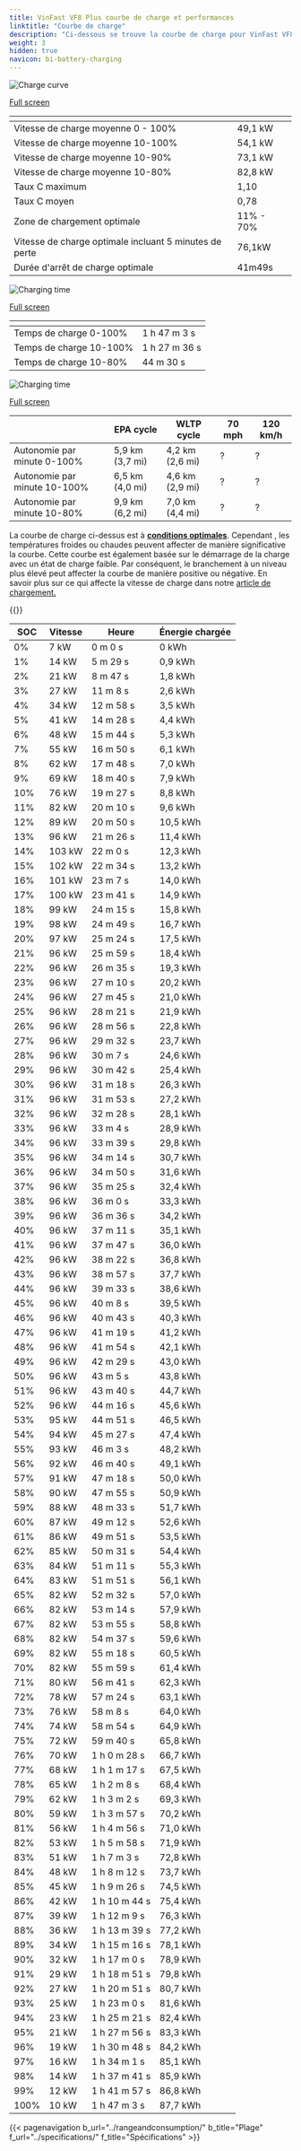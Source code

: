 ```yaml
---
title: VinFast VF8 Plus courbe de charge et performances
linktitle: "Courbe de charge"
description: "Ci-dessous se trouve la courbe de charge pour VinFast VF8 Plus, illustrant la vitesse de charge à différents niveaux de batterie. De plus, des graphiques pour l'autonomie et le temps fournissent des détails complets sur les performances de charge."
weight: 3
hidden: true
navicon: bi-battery-charging
---
```

<!-- markdownlint-disable MD033 -->
<!-- markdownlint-disable MD010 -->
<img src="/images/models/vinfast/vf8/vf8_plus/chargingcurve.svg" alt="Charge curve" class="img-fluid">

[Full screen](/images/models/vinfast/vf8/vf8_plus/chargingcurve.svg)


<div class="table-responsive">
<table class="table table-striped border">
	<thead>
		<tr>
			<th>
			</th>
			<th>
			</th>
		</tr>
	</thead>
	<tbody>
		<tr>
			<td>
				Vitesse de charge moyenne 0 - 100%
			</td>
			<td>
				49,1 kW
			</td>
		</tr>
		<tr>
			<td>
				Vitesse de charge moyenne 10-100%
			</td>
			<td>
				54,1 kW
			</td>
		</tr>
		<tr>
			<td>
				Vitesse de charge moyenne 10-90%
			</td>
			<td>
				73,1 kW
			</td>
		</tr>
		<tr>
			<td>
				Vitesse de charge moyenne 10-80%
			</td>
			<td>
				82,8 kW
			</td>
		</tr>
		<tr>
			<td>
				Taux C maximum
			</td>
			<td>
				1,10
			</td>
		</tr>
		<tr>
			<td>
				Taux C moyen
			</td>
			<td>
				0,78
			</td>
		</tr>
		<tr>
			<td>
				Zone de chargement optimale
			</td>
			<td>
				11% - 70%
			</td>
		</tr>
		<tr>
			<td>
				Vitesse de charge optimale incluant 5 minutes de perte
			</td>
			<td>
				76,1kW
			</td>
		</tr>
		<tr>
			<td>
				Durée d'arrêt de charge optimale
			</td>
			<td>
				41m49s
			</td>
		</tr>
	</tbody>
</table>
</div>
<img src="/images/models/vinfast/vf8/vf8_plus/chargingtime.svg" alt="Charging time" class="img-fluid">

[Full screen](/images/models/vinfast/vf8/vf8_plus/chargingtime.svg)
<div class="table-responsive">
<table class="table table-striped border">
	<thead>
		<tr>
			<th>
			</th>
			<th>
			</th>
		</tr>
	</thead>
	<tbody>
		<tr>
			<td>
				Temps de charge 0-100%
			</td>
			<td>
				1 h 47 m 3 s
			</td>
		</tr>
		<tr>
			<td>
				Temps de charge 10-100%
			</td>
			<td>
				1 h 27 m 36 s
			</td>
		</tr>
		<tr>
			<td>
				Temps de charge 10-80%
			</td>
			<td>
				 44 m 30 s
			</td>
		</tr>
	</tbody>
</table>
</div>
<img src="/images/models/vinfast/vf8/vf8_plus/chargerangespeed.svg" alt="Charging time" class="img-fluid">

[Full screen](/images/models/vinfast/vf8/vf8_plus/chargerangespeed.svg)
<div class="table-responsive">
<table class="table table-striped border">
	<thead>
		<tr>
			<th>
			</th>
			<th>
				EPA cycle
			</th>
			<th>
				WLTP cycle
			</th>
			<th>
				70 mph
			</th>
			<th>
				120 km/h
			</th>
		</tr>
	</thead>
	<tbody>
		<tr>
			<td>
				Autonomie par minute 0-100%
			</td>
			<td>
				5,9 km (3,7 mi)
			</td>
			<td>
				4,2 km (2,6 mi)
			</td>
			<td>
				?
			</td>
			<td>
				?
			</td>
		</tr>
		<tr>
			<td>
				Autonomie par minute 10-100%
			</td>
			<td>
				6,5 km (4,0 mi)
			</td>
			<td>
				4,6 km (2,9 mi)
			</td>
			<td>
				?
			</td>
			<td>
				?
			</td>
		</tr>
		<tr>
			<td>
				Autonomie par minute 10-80%
			</td>
			<td>
				9,9 km (6,2 mi)
			</td>
			<td>
				7,0 km (4,4 mi)
			</td>
			<td>
				?
			</td>
			<td>
				?
			</td>
		</tr>
	</tbody>
</table>
</div>


La courbe de charge ci-dessus est à **[conditions optimales](../../../../../technology/battery/charging/#temperature)**. Cependant , les températures froides ou chaudes peuvent affecter de manière significative la courbe. Cette courbe est également basée sur le démarrage de la charge avec un état de charge faible. Par conséquent, le branchement à un niveau plus élevé peut affecter la courbe de manière positive ou négative. En savoir plus sur ce qui affecte la vitesse de charge dans notre [article de chargement.](../../../../../technology/battery/charging/)


{{<evkxdisplayaddarticle />}}
<div class="table-responsive">
<table class="table table-striped border">
	<thead>
		<tr>
			<th>
				SOC
			</th>
			<th>
				Vitesse
			</th>
			<th>
				Heure
			</th>
			<th>
				Énergie chargée
			</th>
		</tr>
	</thead>
	<tbody>
		<tr>
			<td>
				0%
			</td>
			<td>
				7 kW
			</td>
			<td>
				 0 m 0 s
			</td>
			<td>
				0 kWh
			</td>
		</tr>
		<tr>
			<td>
				1%
			</td>
			<td>
				14 kW
			</td>
			<td>
				 5 m 29 s
			</td>
			<td>
				0,9 kWh
			</td>
		</tr>
		<tr>
			<td>
				2%
			</td>
			<td>
				21 kW
			</td>
			<td>
				 8 m 47 s
			</td>
			<td>
				1,8 kWh
			</td>
		</tr>
		<tr>
			<td>
				3%
			</td>
			<td>
				27 kW
			</td>
			<td>
				 11 m 8 s
			</td>
			<td>
				2,6 kWh
			</td>
		</tr>
		<tr>
			<td>
				4%
			</td>
			<td>
				34 kW
			</td>
			<td>
				 12 m 58 s
			</td>
			<td>
				3,5 kWh
			</td>
		</tr>
		<tr>
			<td>
				5%
			</td>
			<td>
				41 kW
			</td>
			<td>
				 14 m 28 s
			</td>
			<td>
				4,4 kWh
			</td>
		</tr>
		<tr>
			<td>
				6%
			</td>
			<td>
				48 kW
			</td>
			<td>
				 15 m 44 s
			</td>
			<td>
				5,3 kWh
			</td>
		</tr>
		<tr>
			<td>
				7%
			</td>
			<td>
				55 kW
			</td>
			<td>
				 16 m 50 s
			</td>
			<td>
				6,1 kWh
			</td>
		</tr>
		<tr>
			<td>
				8%
			</td>
			<td>
				62 kW
			</td>
			<td>
				 17 m 48 s
			</td>
			<td>
				7,0 kWh
			</td>
		</tr>
		<tr>
			<td>
				9%
			</td>
			<td>
				69 kW
			</td>
			<td>
				 18 m 40 s
			</td>
			<td>
				7,9 kWh
			</td>
		</tr>
		<tr>
			<td>
				10%
			</td>
			<td>
				76 kW
			</td>
			<td>
				 19 m 27 s
			</td>
			<td>
				8,8 kWh
			</td>
		</tr>
		<tr>
			<td>
				11%
			</td>
			<td>
				82 kW
			</td>
			<td>
				 20 m 10 s
			</td>
			<td>
				9,6 kWh
			</td>
		</tr>
		<tr>
			<td>
				12%
			</td>
			<td>
				89 kW
			</td>
			<td>
				 20 m 50 s
			</td>
			<td>
				10,5 kWh
			</td>
		</tr>
		<tr>
			<td>
				13%
			</td>
			<td>
				96 kW
			</td>
			<td>
				 21 m 26 s
			</td>
			<td>
				11,4 kWh
			</td>
		</tr>
		<tr>
			<td>
				14%
			</td>
			<td>
				103 kW
			</td>
			<td>
				 22 m 0 s
			</td>
			<td>
				12,3 kWh
			</td>
		</tr>
		<tr>
			<td>
				15%
			</td>
			<td>
				102 kW
			</td>
			<td>
				 22 m 34 s
			</td>
			<td>
				13,2 kWh
			</td>
		</tr>
		<tr>
			<td>
				16%
			</td>
			<td>
				101 kW
			</td>
			<td>
				 23 m 7 s
			</td>
			<td>
				14,0 kWh
			</td>
		</tr>
		<tr>
			<td>
				17%
			</td>
			<td>
				100 kW
			</td>
			<td>
				 23 m 41 s
			</td>
			<td>
				14,9 kWh
			</td>
		</tr>
		<tr>
			<td>
				18%
			</td>
			<td>
				99 kW
			</td>
			<td>
				 24 m 15 s
			</td>
			<td>
				15,8 kWh
			</td>
		</tr>
		<tr>
			<td>
				19%
			</td>
			<td>
				98 kW
			</td>
			<td>
				 24 m 49 s
			</td>
			<td>
				16,7 kWh
			</td>
		</tr>
		<tr>
			<td>
				20%
			</td>
			<td>
				97 kW
			</td>
			<td>
				 25 m 24 s
			</td>
			<td>
				17,5 kWh
			</td>
		</tr>
		<tr>
			<td>
				21%
			</td>
			<td>
				96 kW
			</td>
			<td>
				 25 m 59 s
			</td>
			<td>
				18,4 kWh
			</td>
		</tr>
		<tr>
			<td>
				22%
			</td>
			<td>
				96 kW
			</td>
			<td>
				 26 m 35 s
			</td>
			<td>
				19,3 kWh
			</td>
		</tr>
		<tr>
			<td>
				23%
			</td>
			<td>
				96 kW
			</td>
			<td>
				 27 m 10 s
			</td>
			<td>
				20,2 kWh
			</td>
		</tr>
		<tr>
			<td>
				24%
			</td>
			<td>
				96 kW
			</td>
			<td>
				 27 m 45 s
			</td>
			<td>
				21,0 kWh
			</td>
		</tr>
		<tr>
			<td>
				25%
			</td>
			<td>
				96 kW
			</td>
			<td>
				 28 m 21 s
			</td>
			<td>
				21,9 kWh
			</td>
		</tr>
		<tr>
			<td>
				26%
			</td>
			<td>
				96 kW
			</td>
			<td>
				 28 m 56 s
			</td>
			<td>
				22,8 kWh
			</td>
		</tr>
		<tr>
			<td>
				27%
			</td>
			<td>
				96 kW
			</td>
			<td>
				 29 m 32 s
			</td>
			<td>
				23,7 kWh
			</td>
		</tr>
		<tr>
			<td>
				28%
			</td>
			<td>
				96 kW
			</td>
			<td>
				 30 m 7 s
			</td>
			<td>
				24,6 kWh
			</td>
		</tr>
		<tr>
			<td>
				29%
			</td>
			<td>
				96 kW
			</td>
			<td>
				 30 m 42 s
			</td>
			<td>
				25,4 kWh
			</td>
		</tr>
		<tr>
			<td>
				30%
			</td>
			<td>
				96 kW
			</td>
			<td>
				 31 m 18 s
			</td>
			<td>
				26,3 kWh
			</td>
		</tr>
		<tr>
			<td>
				31%
			</td>
			<td>
				96 kW
			</td>
			<td>
				 31 m 53 s
			</td>
			<td>
				27,2 kWh
			</td>
		</tr>
		<tr>
			<td>
				32%
			</td>
			<td>
				96 kW
			</td>
			<td>
				 32 m 28 s
			</td>
			<td>
				28,1 kWh
			</td>
		</tr>
		<tr>
			<td>
				33%
			</td>
			<td>
				96 kW
			</td>
			<td>
				 33 m 4 s
			</td>
			<td>
				28,9 kWh
			</td>
		</tr>
		<tr>
			<td>
				34%
			</td>
			<td>
				96 kW
			</td>
			<td>
				 33 m 39 s
			</td>
			<td>
				29,8 kWh
			</td>
		</tr>
		<tr>
			<td>
				35%
			</td>
			<td>
				96 kW
			</td>
			<td>
				 34 m 14 s
			</td>
			<td>
				30,7 kWh
			</td>
		</tr>
		<tr>
			<td>
				36%
			</td>
			<td>
				96 kW
			</td>
			<td>
				 34 m 50 s
			</td>
			<td>
				31,6 kWh
			</td>
		</tr>
		<tr>
			<td>
				37%
			</td>
			<td>
				96 kW
			</td>
			<td>
				 35 m 25 s
			</td>
			<td>
				32,4 kWh
			</td>
		</tr>
		<tr>
			<td>
				38%
			</td>
			<td>
				96 kW
			</td>
			<td>
				 36 m 0 s
			</td>
			<td>
				33,3 kWh
			</td>
		</tr>
		<tr>
			<td>
				39%
			</td>
			<td>
				96 kW
			</td>
			<td>
				 36 m 36 s
			</td>
			<td>
				34,2 kWh
			</td>
		</tr>
		<tr>
			<td>
				40%
			</td>
			<td>
				96 kW
			</td>
			<td>
				 37 m 11 s
			</td>
			<td>
				35,1 kWh
			</td>
		</tr>
		<tr>
			<td>
				41%
			</td>
			<td>
				96 kW
			</td>
			<td>
				 37 m 47 s
			</td>
			<td>
				36,0 kWh
			</td>
		</tr>
		<tr>
			<td>
				42%
			</td>
			<td>
				96 kW
			</td>
			<td>
				 38 m 22 s
			</td>
			<td>
				36,8 kWh
			</td>
		</tr>
		<tr>
			<td>
				43%
			</td>
			<td>
				96 kW
			</td>
			<td>
				 38 m 57 s
			</td>
			<td>
				37,7 kWh
			</td>
		</tr>
		<tr>
			<td>
				44%
			</td>
			<td>
				96 kW
			</td>
			<td>
				 39 m 33 s
			</td>
			<td>
				38,6 kWh
			</td>
		</tr>
		<tr>
			<td>
				45%
			</td>
			<td>
				96 kW
			</td>
			<td>
				 40 m 8 s
			</td>
			<td>
				39,5 kWh
			</td>
		</tr>
		<tr>
			<td>
				46%
			</td>
			<td>
				96 kW
			</td>
			<td>
				 40 m 43 s
			</td>
			<td>
				40,3 kWh
			</td>
		</tr>
		<tr>
			<td>
				47%
			</td>
			<td>
				96 kW
			</td>
			<td>
				 41 m 19 s
			</td>
			<td>
				41,2 kWh
			</td>
		</tr>
		<tr>
			<td>
				48%
			</td>
			<td>
				96 kW
			</td>
			<td>
				 41 m 54 s
			</td>
			<td>
				42,1 kWh
			</td>
		</tr>
		<tr>
			<td>
				49%
			</td>
			<td>
				96 kW
			</td>
			<td>
				 42 m 29 s
			</td>
			<td>
				43,0 kWh
			</td>
		</tr>
		<tr>
			<td>
				50%
			</td>
			<td>
				96 kW
			</td>
			<td>
				 43 m 5 s
			</td>
			<td>
				43,8 kWh
			</td>
		</tr>
		<tr>
			<td>
				51%
			</td>
			<td>
				96 kW
			</td>
			<td>
				 43 m 40 s
			</td>
			<td>
				44,7 kWh
			</td>
		</tr>
		<tr>
			<td>
				52%
			</td>
			<td>
				96 kW
			</td>
			<td>
				 44 m 16 s
			</td>
			<td>
				45,6 kWh
			</td>
		</tr>
		<tr>
			<td>
				53%
			</td>
			<td>
				95 kW
			</td>
			<td>
				 44 m 51 s
			</td>
			<td>
				46,5 kWh
			</td>
		</tr>
		<tr>
			<td>
				54%
			</td>
			<td>
				94 kW
			</td>
			<td>
				 45 m 27 s
			</td>
			<td>
				47,4 kWh
			</td>
		</tr>
		<tr>
			<td>
				55%
			</td>
			<td>
				93 kW
			</td>
			<td>
				 46 m 3 s
			</td>
			<td>
				48,2 kWh
			</td>
		</tr>
		<tr>
			<td>
				56%
			</td>
			<td>
				92 kW
			</td>
			<td>
				 46 m 40 s
			</td>
			<td>
				49,1 kWh
			</td>
		</tr>
		<tr>
			<td>
				57%
			</td>
			<td>
				91 kW
			</td>
			<td>
				 47 m 18 s
			</td>
			<td>
				50,0 kWh
			</td>
		</tr>
		<tr>
			<td>
				58%
			</td>
			<td>
				90 kW
			</td>
			<td>
				 47 m 55 s
			</td>
			<td>
				50,9 kWh
			</td>
		</tr>
		<tr>
			<td>
				59%
			</td>
			<td>
				88 kW
			</td>
			<td>
				 48 m 33 s
			</td>
			<td>
				51,7 kWh
			</td>
		</tr>
		<tr>
			<td>
				60%
			</td>
			<td>
				87 kW
			</td>
			<td>
				 49 m 12 s
			</td>
			<td>
				52,6 kWh
			</td>
		</tr>
		<tr>
			<td>
				61%
			</td>
			<td>
				86 kW
			</td>
			<td>
				 49 m 51 s
			</td>
			<td>
				53,5 kWh
			</td>
		</tr>
		<tr>
			<td>
				62%
			</td>
			<td>
				85 kW
			</td>
			<td>
				 50 m 31 s
			</td>
			<td>
				54,4 kWh
			</td>
		</tr>
		<tr>
			<td>
				63%
			</td>
			<td>
				84 kW
			</td>
			<td>
				 51 m 11 s
			</td>
			<td>
				55,3 kWh
			</td>
		</tr>
		<tr>
			<td>
				64%
			</td>
			<td>
				83 kW
			</td>
			<td>
				 51 m 51 s
			</td>
			<td>
				56,1 kWh
			</td>
		</tr>
		<tr>
			<td>
				65%
			</td>
			<td>
				82 kW
			</td>
			<td>
				 52 m 32 s
			</td>
			<td>
				57,0 kWh
			</td>
		</tr>
		<tr>
			<td>
				66%
			</td>
			<td>
				82 kW
			</td>
			<td>
				 53 m 14 s
			</td>
			<td>
				57,9 kWh
			</td>
		</tr>
		<tr>
			<td>
				67%
			</td>
			<td>
				82 kW
			</td>
			<td>
				 53 m 55 s
			</td>
			<td>
				58,8 kWh
			</td>
		</tr>
		<tr>
			<td>
				68%
			</td>
			<td>
				82 kW
			</td>
			<td>
				 54 m 37 s
			</td>
			<td>
				59,6 kWh
			</td>
		</tr>
		<tr>
			<td>
				69%
			</td>
			<td>
				82 kW
			</td>
			<td>
				 55 m 18 s
			</td>
			<td>
				60,5 kWh
			</td>
		</tr>
		<tr>
			<td>
				70%
			</td>
			<td>
				82 kW
			</td>
			<td>
				 55 m 59 s
			</td>
			<td>
				61,4 kWh
			</td>
		</tr>
		<tr>
			<td>
				71%
			</td>
			<td>
				80 kW
			</td>
			<td>
				 56 m 41 s
			</td>
			<td>
				62,3 kWh
			</td>
		</tr>
		<tr>
			<td>
				72%
			</td>
			<td>
				78 kW
			</td>
			<td>
				 57 m 24 s
			</td>
			<td>
				63,1 kWh
			</td>
		</tr>
		<tr>
			<td>
				73%
			</td>
			<td>
				76 kW
			</td>
			<td>
				 58 m 8 s
			</td>
			<td>
				64,0 kWh
			</td>
		</tr>
		<tr>
			<td>
				74%
			</td>
			<td>
				74 kW
			</td>
			<td>
				 58 m 54 s
			</td>
			<td>
				64,9 kWh
			</td>
		</tr>
		<tr>
			<td>
				75%
			</td>
			<td>
				72 kW
			</td>
			<td>
				 59 m 40 s
			</td>
			<td>
				65,8 kWh
			</td>
		</tr>
		<tr>
			<td>
				76%
			</td>
			<td>
				70 kW
			</td>
			<td>
				1 h 0 m 28 s
			</td>
			<td>
				66,7 kWh
			</td>
		</tr>
		<tr>
			<td>
				77%
			</td>
			<td>
				68 kW
			</td>
			<td>
				1 h 1 m 17 s
			</td>
			<td>
				67,5 kWh
			</td>
		</tr>
		<tr>
			<td>
				78%
			</td>
			<td>
				65 kW
			</td>
			<td>
				1 h 2 m 8 s
			</td>
			<td>
				68,4 kWh
			</td>
		</tr>
		<tr>
			<td>
				79%
			</td>
			<td>
				62 kW
			</td>
			<td>
				1 h 3 m 2 s
			</td>
			<td>
				69,3 kWh
			</td>
		</tr>
		<tr>
			<td>
				80%
			</td>
			<td>
				59 kW
			</td>
			<td>
				1 h 3 m 57 s
			</td>
			<td>
				70,2 kWh
			</td>
		</tr>
		<tr>
			<td>
				81%
			</td>
			<td>
				56 kW
			</td>
			<td>
				1 h 4 m 56 s
			</td>
			<td>
				71,0 kWh
			</td>
		</tr>
		<tr>
			<td>
				82%
			</td>
			<td>
				53 kW
			</td>
			<td>
				1 h 5 m 58 s
			</td>
			<td>
				71,9 kWh
			</td>
		</tr>
		<tr>
			<td>
				83%
			</td>
			<td>
				51 kW
			</td>
			<td>
				1 h 7 m 3 s
			</td>
			<td>
				72,8 kWh
			</td>
		</tr>
		<tr>
			<td>
				84%
			</td>
			<td>
				48 kW
			</td>
			<td>
				1 h 8 m 12 s
			</td>
			<td>
				73,7 kWh
			</td>
		</tr>
		<tr>
			<td>
				85%
			</td>
			<td>
				45 kW
			</td>
			<td>
				1 h 9 m 26 s
			</td>
			<td>
				74,5 kWh
			</td>
		</tr>
		<tr>
			<td>
				86%
			</td>
			<td>
				42 kW
			</td>
			<td>
				1 h 10 m 44 s
			</td>
			<td>
				75,4 kWh
			</td>
		</tr>
		<tr>
			<td>
				87%
			</td>
			<td>
				39 kW
			</td>
			<td>
				1 h 12 m 9 s
			</td>
			<td>
				76,3 kWh
			</td>
		</tr>
		<tr>
			<td>
				88%
			</td>
			<td>
				36 kW
			</td>
			<td>
				1 h 13 m 39 s
			</td>
			<td>
				77,2 kWh
			</td>
		</tr>
		<tr>
			<td>
				89%
			</td>
			<td>
				34 kW
			</td>
			<td>
				1 h 15 m 16 s
			</td>
			<td>
				78,1 kWh
			</td>
		</tr>
		<tr>
			<td>
				90%
			</td>
			<td>
				32 kW
			</td>
			<td>
				1 h 17 m 0 s
			</td>
			<td>
				78,9 kWh
			</td>
		</tr>
		<tr>
			<td>
				91%
			</td>
			<td>
				29 kW
			</td>
			<td>
				1 h 18 m 51 s
			</td>
			<td>
				79,8 kWh
			</td>
		</tr>
		<tr>
			<td>
				92%
			</td>
			<td>
				27 kW
			</td>
			<td>
				1 h 20 m 51 s
			</td>
			<td>
				80,7 kWh
			</td>
		</tr>
		<tr>
			<td>
				93%
			</td>
			<td>
				25 kW
			</td>
			<td>
				1 h 23 m 0 s
			</td>
			<td>
				81,6 kWh
			</td>
		</tr>
		<tr>
			<td>
				94%
			</td>
			<td>
				23 kW
			</td>
			<td>
				1 h 25 m 21 s
			</td>
			<td>
				82,4 kWh
			</td>
		</tr>
		<tr>
			<td>
				95%
			</td>
			<td>
				21 kW
			</td>
			<td>
				1 h 27 m 56 s
			</td>
			<td>
				83,3 kWh
			</td>
		</tr>
		<tr>
			<td>
				96%
			</td>
			<td>
				19 kW
			</td>
			<td>
				1 h 30 m 48 s
			</td>
			<td>
				84,2 kWh
			</td>
		</tr>
		<tr>
			<td>
				97%
			</td>
			<td>
				16 kW
			</td>
			<td>
				1 h 34 m 1 s
			</td>
			<td>
				85,1 kWh
			</td>
		</tr>
		<tr>
			<td>
				98%
			</td>
			<td>
				14 kW
			</td>
			<td>
				1 h 37 m 41 s
			</td>
			<td>
				85,9 kWh
			</td>
		</tr>
		<tr>
			<td>
				99%
			</td>
			<td>
				12 kW
			</td>
			<td>
				1 h 41 m 57 s
			</td>
			<td>
				86,8 kWh
			</td>
		</tr>
		<tr>
			<td>
				100%
			</td>
			<td>
				10 kW
			</td>
			<td>
				1 h 47 m 3 s
			</td>
			<td>
				87,7 kWh
			</td>
		</tr>
	</tbody>
</table>
</div>


{{< pagenavigation b_url="../rangeandconsumption/" b_title="Plage" f_url="../specifications/" f_title="Spécifications" >}}
